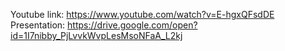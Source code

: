 Youtube link: https://www.youtube.com/watch?v=E-hgxQFsdDE
Presentation: https://drive.google.com/open?id=1I7nibby_PjLvvkWvpLesMsoNFaA_L2kj
